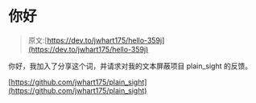 # 你好

> 原文:[https://dev.to/jwhart175/hello-359j](https://dev.to/jwhart175/hello-359j)

你好，我加入了分享这个词，并请求对我的文本屏蔽项目 plain_sight 的反馈。

[https://github.com/jwhart175/plain_sight](https://github.com/jwhart175/plain_sight)